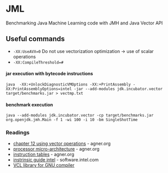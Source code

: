 # JML
Benchmarking Java Machine Learning code with JMH and Java Vector API

## Useful commands
- `-XX:UseAVX=0` Do not use vectorization optimization -> use of scalar operations
- `-XX:CompileThreshold=#`
#### jar execution with bytecode instructions
```
java  -XX:+UnlockDiagnosticVMOptions -XX:+PrintAssembly -XX:PrintAssemblyOptions=intel -jar --add-modules jdk.incubator.vector target/benchmarks.jar > vectmp.txt
```

#### benchmark execution

```
java --add-modules jdk.incubator.vector -cp target/benchmarks.jar org.openjdk.jmh.Main -f 1 -wi 100 -i 10 -bm SingleShotTime
```

### Readings
- [chapter 12 using vector operations](https://www.agner.org/optimize/optimizing_cpp.pdf)  - agner.org
- [processor micro-architecture](https://www.agner.org/optimize/microarchitecture.pdf) - agner.org
- [instruction tables](https://www.agner.org/optimize/instruction_tables.pdf) - agner.org
- [instrinsic guide intel](https://software.intel.com/sites/landingpage/IntrinsicsGuide/#) - software.intel.com
- [VCL library for GNU compiler](https://raw.githubusercontent.com/vectorclass/manual/master/vcl_manual.pdf)